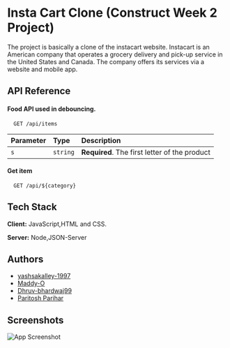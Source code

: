 
# Insta Cart Clone (Construct Week 2 Project)

The project is basically a clone of the instacart website.
Instacart is an American company that operates a grocery delivery and pick-up service in the United States and Canada. The company offers its
services via a website and mobile app.

## API Reference

#### Food API used in debouncing.

```http
  GET /api/items
```

| Parameter | Type     | Description                |
| :-------- | :------- | :------------------------- |
| `s` | `string` | **Required**. The first letter of the product |

#### Get item

```http
  GET /api/${category}
```




## Tech Stack

**Client:** JavaScript,HTML and CSS.

**Server:** Node,JSON-Server


## Authors

- [yashsakalley-1997](https://github.com/yashsakalley-1997)
- [Maddy-O](https://github.com/Maddy-O)
- [Dhruv-bhardwaj99](https://github.com/Dhruv-bhardwaj99)
- [Paritosh Parihar](https://github.com/i-am-parihar)



## Screenshots

![App Screenshot](https://drive.google.com/file/d/1UgdwKklQtjNLSurrloul664kpS_1bd4X/view?usp=sharing)

